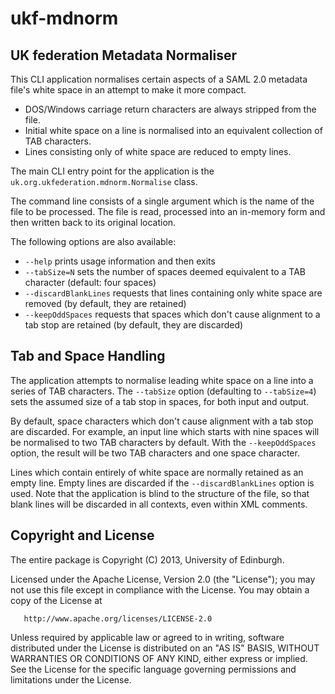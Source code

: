 # ukf-mdnorm

## UK federation Metadata Normaliser

This CLI application normalises certain aspects of a SAML 2.0 metadata file's white space in an attempt to make it more compact.

* DOS/Windows carriage return characters are always stripped from the file.
* Initial white space on a line is normalised into an equivalent collection of TAB characters.
* Lines consisting only of white space are reduced to empty lines.

The main CLI entry point for the application is the `uk.org.ukfederation.mdnorm.Normalise` class.

The command line consists of a single argument which is the name of the file to be processed.  The file is read, processed into an in-memory form and then written back to its original location.

The following options are also available:

* `--help` prints usage information and then exits
* `--tabSize=N` sets the number of spaces deemed equivalent to a TAB character (default: four spaces)
* `--discardBlankLines` requests that lines containing only white space are removed (by default, they are retained)
* `--keepOddSpaces` requests that spaces which don't cause alignment to a tab stop are retained (by default, they are discarded)

## Tab and Space Handling

The application attempts to normalise leading white space on a line into a series of TAB characters.  The `--tabSize` option (defaulting to `--tabSize=4`) sets the assumed size of a tab stop in spaces, for both input and output.

By default, space characters which don't cause alignment with a tab stop are discarded.  For example, an input line which starts with nine spaces will be normalised to two TAB characters by default.  With the `--keepOddSpaces` option, the result will be two TAB characters and one space character.

Lines which contain entirely of white space are normally retained as an empty line.  Empty lines are discarded if the `--discardBlankLines` option is used.  Note that the application is blind to the structure of the file, so that blank lines will be discarded in all contexts, even within XML comments.

## Copyright and License

The entire package is Copyright (C) 2013, University of Edinburgh.

Licensed under the Apache License, Version 2.0 (the "License");
you may not use this file except in compliance with the License.
You may obtain a copy of the License at

       http://www.apache.org/licenses/LICENSE-2.0

Unless required by applicable law or agreed to in writing, software
distributed under the License is distributed on an "AS IS" BASIS,
WITHOUT WARRANTIES OR CONDITIONS OF ANY KIND, either express or implied.
See the License for the specific language governing permissions and
limitations under the License.
